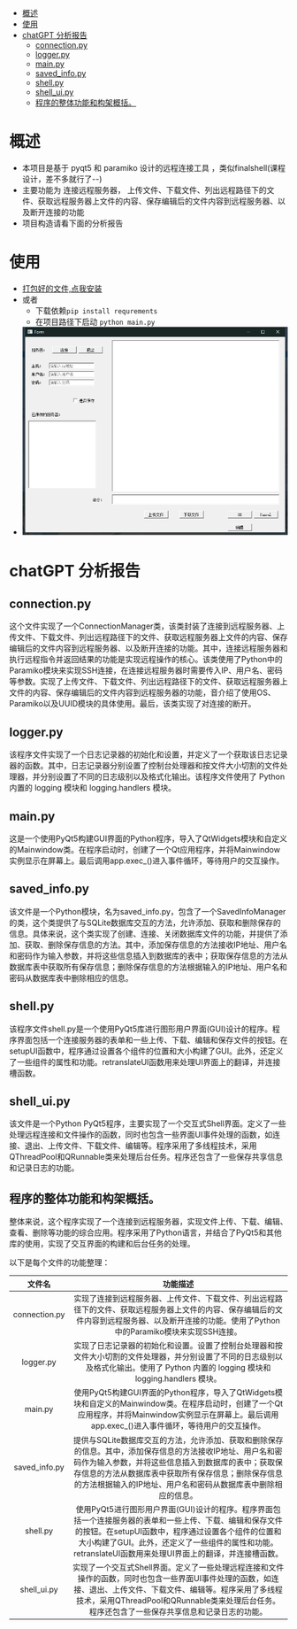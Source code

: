 

<!-- TOC -->
* [概述](#概述)
* [使用](#使用)
* [chatGPT 分析报告](#chatgpt-分析报告)
  * [connection.py](#connectionpy)
  * [logger.py](#loggerpy)
  * [main.py](#mainpy)
  * [saved_info.py](#savedinfopy)
  * [shell.py](#shellpy)
  * [shell_ui.py](#shelluipy)
  * [程序的整体功能和构架概括。](#程序的整体功能和构架概括)
<!-- TOC -->

# 概述
- 本项目是基于 pyqt5 和 paramiko 设计的远程连接工具 ，类似finalshell(课程设计，差不多就行了--)    
- 主要功能为 连接远程服务器， 上传文件、下载文件、列出远程路径下的文件、获取远程服务器上文件的内容、保存编辑后的文件内容到远程服务器、以及断开连接的功能 
- 项目构造请看下面的分析报告
# 使用
- [打包好的文件,点我安装](https://github.com/afanzaimoyu/shell/releases/download/%E8%87%AA%E5%88%B6shell/default.exe)
- 或者
  - 下载依赖`pip install requrements`
  - 在项目路径下启动 `python main.py`
- ![](img.png)



# chatGPT 分析报告   

## connection.py

这个文件实现了一个ConnectionManager类，该类封装了连接到远程服务器、上传文件、下载文件、列出远程路径下的文件、获取远程服务器上文件的内容、保存编辑后的文件内容到远程服务器、以及断开连接的功能。其中，连接远程服务器和执行远程指令并返回结果的功能是实现远程操作的核心。该类使用了Python中的Paramiko模块来实现SSH连接，在连接远程服务器时需要传入IP、用户名、密码等参数。实现了上传文件、下载文件、列出远程路径下的文件、获取远程服务器上文件的内容、保存编辑后的文件内容到远程服务器的功能，音介绍了使用OS、Paramiko以及UUID模块的具体使用。最后，该类实现了对连接的断开。

## logger.py

该程序文件实现了一个日志记录器的初始化和设置，并定义了一个获取该日志记录器的函数。其中，日志记录器分别设置了控制台处理器和按文件大小切割的文件处理器，并分别设置了不同的日志级别以及格式化输出。该程序文件使用了 Python 内置的 logging 模块和 logging.handlers 模块。

## main.py

这是一个使用PyQt5构建GUI界面的Python程序，导入了QtWidgets模块和自定义的Mainwindow类。在程序启动时，创建了一个Qt应用程序，并将Mainwindow实例显示在屏幕上。最后调用app.exec_()进入事件循环，等待用户的交互操作。

## saved_info.py

该文件是一个Python模块，名为saved_info.py，包含了一个SavedInfoManager的类，这个类提供了与SQLite数据库交互的方法，允许添加、获取和删除保存的信息。具体来说，这个类实现了创建、连接、关闭数据库文件的功能，并提供了添加、获取、删除保存信息的方法。其中，添加保存信息的方法接收IP地址、用户名和密码作为输入参数，并将这些信息插入到数据库的表中；获取保存信息的方法从数据库表中获取所有保存信息；删除保存信息的方法根据输入的IP地址、用户名和密码从数据库表中删除相应的信息。

## shell.py

该程序文件shell.py是一个使用PyQt5库进行图形用户界面(GUI)设计的程序。程序界面包括一个连接服务器的表单和一些上传、下载、编辑和保存文件的按钮。在setupUI函数中，程序通过设置各个组件的位置和大小构建了GUI。此外，还定义了一些组件的属性和功能。retranslateUI函数用来处理UI界面上的翻译，并连接槽函数。

## shell_ui.py

该文件是一个Python PyQt5程序，主要实现了一个交互式Shell界面。定义了一些处理远程连接和文件操作的函数，同时也包含一些界面UI事件处理的函数，如连接、退出、上传文件、下载文件、编辑等。程序采用了多线程技术，采用QThreadPool和QRunnable类来处理后台任务。程序还包含了一些保存共享信息和记录日志的功能。

## 程序的整体功能和构架概括。

整体来说，这个程序实现了一个连接到远程服务器，实现文件上传、下载、编辑、查看、删除等功能的综合应用。程序采用了Python语言，并结合了PyQt5和其他库的使用，实现了交互界面的构建和后台任务的处理。

以下是每个文件的功能整理：

|    文件名     |                           功能描述                           |
| :-----------: | :----------------------------------------------------------: |
| connection.py | 实现了连接到远程服务器、上传文件、下载文件、列出远程路径下的文件、获取远程服务器上文件的内容、保存编辑后的文件内容到远程服务器、以及断开连接的功能。使用了Python中的Paramiko模块来实现SSH连接。 |
|   logger.py   | 实现了日志记录器的初始化和设置。设置了控制台处理器和按文件大小切割的文件处理器，并分别设置了不同的日志级别以及格式化输出。使用了 Python 内置的 logging 模块和 logging.handlers 模块。 |
|    main.py    | 使用PyQt5构建GUI界面的Python程序，导入了QtWidgets模块和自定义的Mainwindow类。在程序启动时，创建了一个Qt应用程序，并将Mainwindow实例显示在屏幕上。最后调用app.exec_()进入事件循环，等待用户的交互操作。 |
| saved_info.py | 提供与SQLite数据库交互的方法，允许添加、获取和删除保存的信息。其中，添加保存信息的方法接收IP地址、用户名和密码作为输入参数，并将这些信息插入到数据库的表中；获取保存信息的方法从数据库表中获取所有保存信息；删除保存信息的方法根据输入的IP地址、用户名和密码从数据库表中删除相应的信息。 |
|   shell.py    | 使用PyQt5进行图形用户界面(GUI)设计的程序。程序界面包括一个连接服务器的表单和一些上传、下载、编辑和保存文件的按钮。在setupUI函数中，程序通过设置各个组件的位置和大小构建了GUI。此外，还定义了一些组件的属性和功能。retranslateUI函数用来处理UI界面上的翻译，并连接槽函数。 |
|  shell_ui.py  | 实现了一个交互式Shell界面。定义了一些处理远程连接和文件操作的函数，同时也包含一些界面UI事件处理的函数，如连接、退出、上传文件、下载文件、编辑等。程序采用了多线程技术，采用QThreadPool和QRunnable类来处理后台任务。程序还包含了一些保存共享信息和记录日志的功能。 |